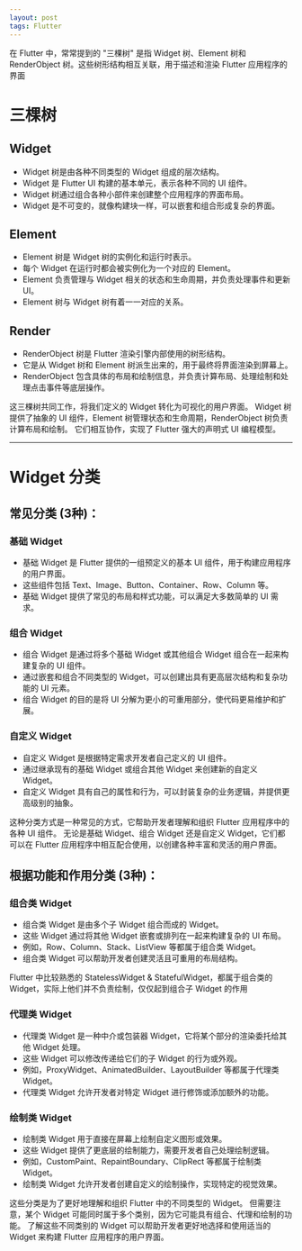 ```yaml
---
layout: post
tags: Flutter
---
```


在 Flutter 中，常常提到的 "三棵树" 是指 Widget 树、Element 树和 RenderObject 树。这些树形结构相互关联，用于描述和渲染 Flutter 应用程序的界面

# 三棵树

## Widget

- Widget 树是由各种不同类型的 Widget 组成的层次结构。
- Widget 是 Flutter UI 构建的基本单元，表示各种不同的 UI 组件。
- Widget 树通过组合各种小部件来创建整个应用程序的界面布局。
- Widget 是不可变的，就像构建块一样，可以嵌套和组合形成复杂的界面。

## Element

- Element 树是 Widget 树的实例化和运行时表示。
- 每个 Widget 在运行时都会被实例化为一个对应的 Element。
- Element 负责管理与 Widget 相关的状态和生命周期，并负责处理事件和更新 UI。
- Element 树与 Widget 树有着一一对应的关系。

## Render

- RenderObject 树是 Flutter 渲染引擎内部使用的树形结构。
- 它是从 Widget 树和 Element 树派生出来的，用于最终将界面渲染到屏幕上。
- RenderObject 包含具体的布局和绘制信息，并负责计算布局、处理绘制和处理点击事件等底层操作。

这三棵树共同工作，将我们定义的 Widget 转化为可视化的用户界面。
Widget 树提供了抽象的 UI 组件，Element 树管理状态和生命周期，RenderObject 树负责计算布局和绘制。
它们相互协作，实现了 Flutter 强大的声明式 UI 编程模型。

---

# Widget 分类

## 常见分类 (3种)：

### 基础 Widget

- 基础 Widget 是 Flutter 提供的一组预定义的基本 UI 组件，用于构建应用程序的用户界面。
- 这些组件包括 Text、Image、Button、Container、Row、Column 等。
- 基础 Widget 提供了常见的布局和样式功能，可以满足大多数简单的 UI 需求。

### 组合 Widget

- 组合 Widget 是通过将多个基础 Widget 或其他组合 Widget 组合在一起来构建复杂的 UI 组件。
- 通过嵌套和组合不同类型的 Widget，可以创建出具有更高层次结构和复杂功能的 UI 元素。
- 组合 Widget 的目的是将 UI 分解为更小的可重用部分，使代码更易维护和扩展。

### 自定义 Widget

- 自定义 Widget 是根据特定需求开发者自己定义的 UI 组件。
- 通过继承现有的基础 Widget 或组合其他 Widget 来创建新的自定义 Widget。
- 自定义 Widget 具有自己的属性和行为，可以封装复杂的业务逻辑，并提供更高级别的抽象。

这种分类方式是一种常见的方式，它帮助开发者理解和组织 Flutter 应用程序中的各种 UI 组件。
无论是基础 Widget、组合 Widget 还是自定义 Widget，它们都可以在 Flutter 应用程序中相互配合使用，以创建各种丰富和灵活的用户界面。

## 根据功能和作用分类 (3种)：

### 组合类 Widget
   
- 组合类 Widget 是由多个子 Widget 组合而成的 Widget。
- 这些 Widget 通过将其他 Widget 嵌套或排列在一起来构建复杂的 UI 布局。
- 例如，Row、Column、Stack、ListView 等都属于组合类 Widget。
- 组合类 Widget 可以帮助开发者创建灵活且可重用的布局结构。

Flutter 中比较熟悉的 StatelessWidget & StatefulWidget，都属于组合类的 Widget，实际上他们并不负责绘制，仅仅起到组合子 Widget 的作用
   
### 代理类 Widget

- 代理类 Widget 是一种中介或包装器 Widget，它将某个部分的渲染委托给其他 Widget 处理。
- 这些 Widget 可以修改传递给它们的子 Widget 的行为或外观。
- 例如，ProxyWidget、AnimatedBuilder、LayoutBuilder 等都属于代理类 Widget。
- 代理类 Widget 允许开发者对特定 Widget 进行修饰或添加额外的功能。

### 绘制类 Widget

- 绘制类 Widget 用于直接在屏幕上绘制自定义图形或效果。
- 这些 Widget 提供了更底层的绘制能力，需要开发者自己处理绘制逻辑。
- 例如，CustomPaint、RepaintBoundary、ClipRect 等都属于绘制类 Widget。
- 绘制类 Widget 允许开发者创建自定义的绘制操作，实现特定的视觉效果。

这些分类是为了更好地理解和组织 Flutter 中的不同类型的 Widget。
但需要注意，某个 Widget 可能同时属于多个类别，因为它可能具有组合、代理和绘制的功能。
了解这些不同类别的 Widget 可以帮助开发者更好地选择和使用适当的 Widget 来构建 Flutter 应用程序的用户界面。

